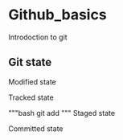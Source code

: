 # Github_basics
Introdoction to git

## Git state
Modified state

Tracked state

"""bash
     git add <filename>
"""
Staged state

Committed state